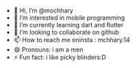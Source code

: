 - 👋 Hi, I’m @mochhary
- 👀 I’m interested in mobile programming
- 🌱 I’m currently learning dart and flutter
- 💞️ I’m looking to collaborate on github
- 📫 How to reach me oninsta : mchhary.14
- 😄 Pronouns: i am a men
- ⚡ Fun fact: i like picky blinders:D

<!---
mochhary/mochhary is a ✨ special ✨ repository because its `README.md` (this file) appears on your GitHub profile.
You can click the Preview link to take a look at your changes.
--->
